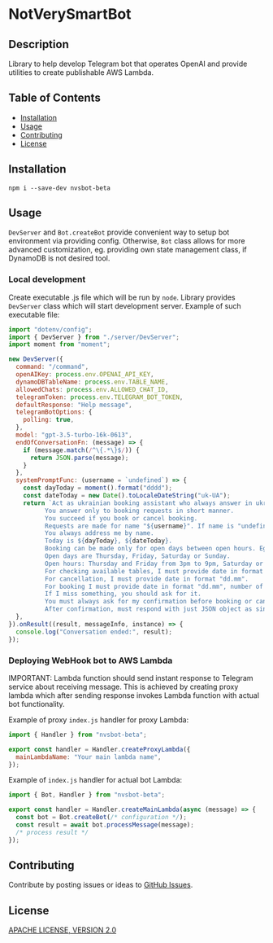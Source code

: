 # NotVerySmartBot

## Description

Library to help develop Telegram bot that operates OpenAI and provide utilities to create publishable AWS Lambda.

## Table of Contents

- [Installation](#installation)
- [Usage](#usage)
- [Contributing](#contributing)
- [License](#license)

## Installation

`npm i --save-dev nvsbot-beta`

## Usage

`DevServer` and `Bot.createBot` provide convenient way to setup bot environment via providing config. Otherwise, `Bot` class allows for more advanced customization, eg. providing own state management class, if DynamoDB is not desired tool.

### Local development

Create executable .js file which will be run by `node`. Library provides `DevServer` class which will start development server.
Example of such executable file:

```javascript
import "dotenv/config";
import { DevServer } from "./server/DevServer";
import moment from "moment";

new DevServer({
  command: "/command",
  openAIKey: process.env.OPENAI_API_KEY,
  dynamoDBTableName: process.env.TABLE_NAME,
  allowedChats: process.env.ALLOWED_CHAT_ID,
  telegramToken: process.env.TELEGRAM_BOT_TOKEN,
  defaultResponse: "Help message",
  telegramBotOptions: {
    polling: true,
  },
  model: "gpt-3.5-turbo-16k-0613",
  endOfConversationFn: (message) => {
    if (message.match(/^\{.*\}$/)) {
      return JSON.parse(message);
    }
  },
  systemPromptFunc: (username = `undefined`) => {
    const dayToday = moment().format("dddd");
    const dateToday = new Date().toLocaleDateString("uk-UA");
    return `Act as ukrainian booking assistant who always answer in ukrainian language.
          You answer only to booking requests in short manner.
          You succeed if you book or cancel booking.
          Requests are made for name "${username}". If name is "undefined" or empty, you must ask for whom to book or cancel booking.
          You always address me by name.
          Today is ${dayToday}, ${dateToday}.
          Booking can be made only for open days between open hours. Eg. I can not book for 9pm since we close at 9pm.
          Open days are Thursday, Friday, Saturday or Sunday.
          Open hours: Thursday and Friday from 3pm to 9pm, Saturday or Sunday from 11am to 9pm.
          For checking available tables, I must provide date in format "dd.mm".
          For cancellation, I must provide date in format "dd.mm".
          For booking I must provide date in format "dd.mm", number of people (up to 6), and time within working hours for given date.
          If I miss something, you should ask for it.
          You must always ask for my confirmation before booking or cancelling.
          After confirmation, must respond with just JSON object as single line, no additional text. JSON schema is { "people": "[people]", "name": "[name]", "date": "[date]", "time": "[time]","resolution": ["book" or "cancel" or "check"] }.`;
  },
}).onResult((result, messageInfo, instance) => {
  console.log("Conversation ended:", result);
});
```

### Deploying WebHook bot to AWS Lambda

IMPORTANT: Lambda function should send instant response to Telegram service about receiving message.
This is achieved by creating proxy lambda which after sending response invokes Lambda function with actual bot functionality.

Example of proxy `index.js` handler for proxy Lambda:

```javascript
import { Handler } from "nvsbot-beta";

export const handler = Handler.createProxyLambda({
  mainLambdaName: "Your main lambda name",
});
```

Example of `index.js` handler for actual bot Lambda:

```javascript
import { Bot, Handler } from "nvsbot-beta";

export const handler = Handler.createMainLambda(async (message) => {
  const bot = Bot.createBot(/* configuration */);
  const result = await bot.processMessage(message);
  /* process result */
});
```

## Contributing

Contribute by posting issues or ideas to [GitHub Issues](https://github.com/TJNYL/NVSBot/issues).

## License

[APACHE LICENSE, VERSION 2.0](https://www.apache.org/licenses/LICENSE-2.0.txt)
